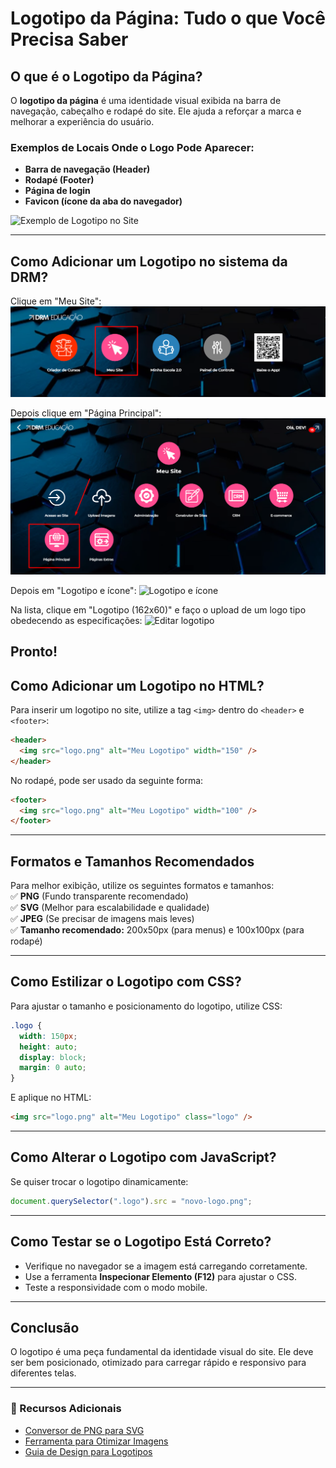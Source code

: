 # Logotipo da Página: Tudo o que Você Precisa Saber

## O que é o Logotipo da Página?

O **logotipo da página** é uma identidade visual exibida na barra de navegação, cabeçalho e rodapé do site. Ele ajuda a reforçar a marca e melhorar a experiência do usuário.

### Exemplos de Locais Onde o Logo Pode Aparecer:

- **Barra de navegação (Header)**
- **Rodapé (Footer)**
- **Página de login**
- **Favicon (ícone da aba do navegador)**

![Exemplo de Logotipo no Site](https://github.com/IsaiasSantanaDosSantos/Pre-delivery-checklist/blob/main/page-logotipo/image/logotipoExemplo.png)

---

## Como Adicionar um Logotipo no sistema da DRM?

Clique em "Meu Site":
![Meu Site](https://github.com/IsaiasSantanaDosSantos/O-QUE-E-FAVICON/blob/main/image/meuSite.png)

Depois clique em "Página Principal":
![Página principal](https://github.com/IsaiasSantanaDosSantos/O-QUE-E-FAVICON/blob/main/image/mainPage.png)

Depois em "Logotipo e ícone":
![Logotipo e ícone](https://github.com/IsaiasSantanaDosSantos/Pre-delivery-checklist/blob/main/image/faviconDRM.png)

Na lista, clique em "Logotipo (162x60)" e faço o upload de um logo tipo obedecendo as especificações:
![Editar logotipo](https://github.com/IsaiasSantanaDosSantos/Pre-delivery-checklist/blob/main/page-logotipo/image/logotipoEdite.png)

## Pronto!

## Como Adicionar um Logotipo no HTML?

Para inserir um logotipo no site, utilize a tag `<img>` dentro do `<header>` e `<footer>`:

```html
<header>
  <img src="logo.png" alt="Meu Logotipo" width="150" />
</header>
```

No rodapé, pode ser usado da seguinte forma:

```html
<footer>
  <img src="logo.png" alt="Meu Logotipo" width="100" />
</footer>
```

---

## Formatos e Tamanhos Recomendados

Para melhor exibição, utilize os seguintes formatos e tamanhos:  
✅ **PNG** (Fundo transparente recomendado)  
✅ **SVG** (Melhor para escalabilidade e qualidade)  
✅ **JPEG** (Se precisar de imagens mais leves)  
✅ **Tamanho recomendado:** 200x50px (para menus) e 100x100px (para rodapé)

---

## Como Estilizar o Logotipo com CSS?

Para ajustar o tamanho e posicionamento do logotipo, utilize CSS:

```css
.logo {
  width: 150px;
  height: auto;
  display: block;
  margin: 0 auto;
}
```

E aplique no HTML:

```html
<img src="logo.png" alt="Meu Logotipo" class="logo" />
```

---

## Como Alterar o Logotipo com JavaScript?

Se quiser trocar o logotipo dinamicamente:

```javascript
document.querySelector(".logo").src = "novo-logo.png";
```

---

## Como Testar se o Logotipo Está Correto?

- Verifique no navegador se a imagem está carregando corretamente.
- Use a ferramenta **Inspecionar Elemento (F12)** para ajustar o CSS.
- Teste a responsividade com o modo mobile.

---

## Conclusão

O logotipo é uma peça fundamental da identidade visual do site. Ele deve ser bem posicionado, otimizado para carregar rápido e responsivo para diferentes telas.

---

### 📌 Recursos Adicionais

- [Conversor de PNG para SVG](https://www.pngtosvg.com/)
- [Ferramenta para Otimizar Imagens](https://tinypng.com/)
- [Guia de Design para Logotipos](https://99designs.com/blog/tips/logo-design-tips/)
